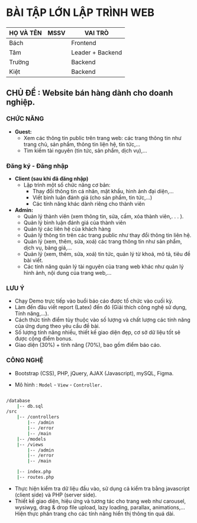 # BÀI TẬP LỚN LẬP TRÌNH WEB

###

| HỌ VÀ TÊN | MSSV | VAI TRÒ          |
| --------- | ---- | ---------------- |
| Bách      |      | Frontend         |
| Tâm       |      | Leader + Backend |
| Trường    |      | Backend          |
| Kiệt      |      | Backend          |

## CHỦ ĐỀ : Website bán hàng dành cho doanh nghiệp.

### CHỨC NĂNG

- **Guest:**
  - Xem các thông tin public trên trang web: các trang thông tin như trang chủ, sản
    phẩm, thông tin liện hệ, tin tức,...
  - Tìm kiếm tài nguyên (tin tức, sản phẩm, dịch vụ),...

### **Đăng ký - Đăng nhập**

- **Client (sau khi đã đăng nhập)**
  - Lập trình một số chức năng cơ bản:
    - Thay đổi thông tin cá nhân, mật khẩu, hình ảnh đại diện,...
    - Viết bình luận đánh giá (cho sản phẩm, tin tức,...)
    - Các tính năng khác dành riêng cho thành viên
- **Admin:**
  - Quản lý thành viên (xem thông tin, sửa, cấm, xóa thành viên,. . . ).
  - Quản lý bình luận đánh giá của thành viên
  - Quản lý các liên hệ của khách hàng
  - Quản lý thông tin trên các trang public như thay đổi thông tin liên hệ.
  - Quản lý (xem, thêm, sửa, xoá) các trang thông tin như sản phẩm, dịch vụ, bảng
    giá,...
  - Quản lý (xem, thêm, sửa, xoá) tin tức, quản lý từ khoá, mô tả, tiêu đề bài viết.
  - Các tính năng quản lý tài nguyên của trang web khác như quản lý hình ảnh, nội
    dung của trang web,...

### LƯU Ý

- Chạy Demo trực tiếp vào buổi báo cáo được tổ chức vào cuối kỳ.
- Làm đến đâu viết report (Latex) đến đó (Giải thích công nghệ sử dụng, Tính năng,...).
- Cách thức tính điểm tùy thuộc vào số lượng và chất lượng các tính năng của ứng dụng theo yêu
  cầu đề bài.
- Số lượng tính năng nhiều, thiết kế giao diện đẹp, cơ sở dữ liệu tốt sẽ được cộng điểm bonus.
- Giao diện (30%) + tính năng (70%), bao gồm điểm báo cáo.

### CÔNG NGHỆ

- Bootstrap (CSS), PHP, jQuery, AJAX (Javascript), mySQL, Figma.

- Mô hình : `Model` - `View` - `Controller.`

```bash

/database
    |-- db.sql
/src
    |-- /controllers
        |-- /admin
        |-- /error
        |-- /main
    |-- /models
    |-- /views
        |-- /admin
        |-- /error
        |-- /main

    |-- index.php
    |-- routes.php
```

- Thực hiện kiểm tra dữ liệu đầu vào, sử dụng cả kiểm tra bằng javascript (client side) và PHP (server side).
- Thiết kế giao diện, hiệu ứng và tương tác cho trang web như carousel, wysiwyg, drag & drop file upload, lazy loading, parallax, animations,... Hiện thực phân trang cho các tính năng hiển thị thông tin quá dài.
